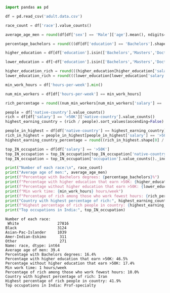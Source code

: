 ```python
import pandas as pd
```


```python
df = pd.read_csv('adult.data.csv')

race_count = df['race'].value_counts()

average_age_men = round(df[df['sex'] == 'Male']['age'].mean(), ndigits=1)

percentage_bachelors = round(((df[df['education'] == 'Bachelors'].shape[0] / df.shape[0]) * 100), ndigits=1)

higher_education = df[df['education'].isin(['Bachelors','Masters','Doctorate'])]

lower_education = df[~df['education'].isin(['Bachelors','Masters','Doctorate'])]

higher_education_rich = round(((higher_education[higher_education['salary'] == '>50K'].shape[0] / higher_education.shape[0]) * 100), ndigits=1)
lower_education_rich = round(((lower_education[lower_education['salary'] == '>50K'].shape[0] / lower_education.shape[0]) * 100), ndigits=1)

min_work_hours = df['hours-per-week'].min()

num_min_workers = df[df['hours-per-week'] == min_work_hours]

rich_percentage = round((num_min_workers[num_min_workers['salary'] == '>50K'].shape[0] / num_min_workers.shape[0] * 100), ndigits=1)

people = df['native-country'].value_counts()
rich = df[df['salary'] == '>50K']['native-country'].value_counts()
highest_earning_country = (rich / people).sort_values(ascending=False).keys()[0]

people_in_highest = df[df['native-country'] == highest_earning_country]
rich_in_highest = people_in_highest[people_in_highest['salary'] == '>50K']
highest_earning_country_percentage = round((rich_in_highest.shape[0] / people_in_highest.shape[0] * 100), ndigits=1)

top_IN_occupation = df[df['salary'] == '>50K']
top_IN_occupation = top_IN_occupation[top_IN_occupation['native-country'] == 'India']
top_IN_occupation = top_IN_occupation['occupation'].value_counts()._index[0]

print("Number of each race:\n", race_count) 
print("Average age of men:", average_age_men)
print(f"Percentage with Bachelors degrees: {percentage_bachelors}%")
print(f"Percentage with higher education that earn >50K: {higher_education_rich}%")
print(f"Percentage without higher education that earn >50K: {lower_education_rich}%")
print(f"Min work time: {min_work_hours} hours/week")
print(f"Percentage of rich among those who work fewest hours: {rich_percentage}%")
print("Country with highest percentage of rich:", highest_earning_country)
print(f"Highest percentage of rich people in country: {highest_earning_country_percentage}%")
print("Top occupations in India:", top_IN_occupation)

```

    Number of each race:
     White                 27816
    Black                  3124
    Asian-Pac-Islander     1039
    Amer-Indian-Eskimo      311
    Other                   271
    Name: race, dtype: int64
    Average age of men: 39.4
    Percentage with Bachelors degrees: 16.4%
    Percentage with higher education that earn >50K: 46.5%
    Percentage without higher education that earn >50K: 17.4%
    Min work time: 1 hours/week
    Percentage of rich among those who work fewest hours: 10.0%
    Country with highest percentage of rich: Iran
    Highest percentage of rich people in country: 41.9%
    Top occupations in India: Prof-specialty

